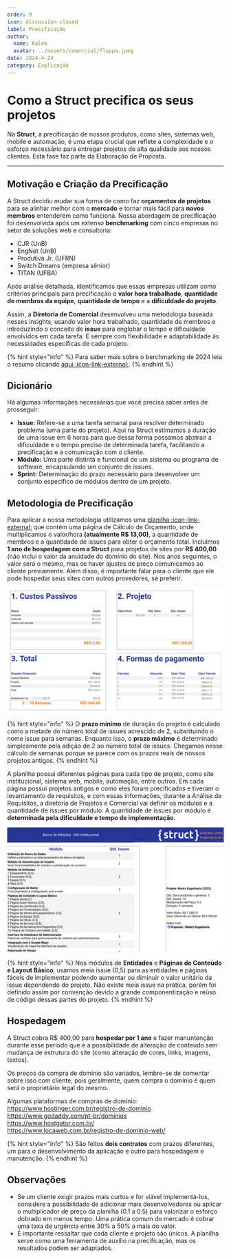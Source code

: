 ```yaml
---
order: 9
icon: discussion-closed
label: Precificação
author:
  name: Kaleb
  avatar: ../assets/comercial/floppa.jpeg
date: 2024-4-24
category: Explicação
---
```


# Como a Struct precifica os seus projetos

Na **Struct**, a precificação de nossos produtos, como sites, sistemas web, mobile e automação, é uma etapa crucial que reflete a complexidade e o esforço necessário para entregar projetos de alta qualidade aos nossos clientes. Esta fase faz parte da Elaboração de Proposta.

---

## Motivação e Criação da Precificação

A   Struct decidiu mudar sua forma de como faz **orçamentos de projetos** para se alinhar melhor com o **mercado** e tornar mais fácil para **novos membros** entenderem como funciona. Nossa abordagem de precificação foi desenvolvida após um extenso **benchmarking** com cinco empresas no setor de soluções web e consultoria:

- CJR (UnB)
- EngNet (UnB) 
- Produtiva Jr. (UFRN)
- Switch Dreams (empresa sênior)
- TITAN (UFBA)

Após análise detalhada, identificamos que essas empresas utilizam como critérios principais para precificação o **valor hora trabalhado**, **quantidade de membros da equipe**, **quantidade de tempo** e a **dificuldade do projeto**.

Assim, a **Diretoria de Comercial** desenvolveu uma metodologia baseada nesses insights, usando valor hora trabalhado, quantidade de membros e introduzindo o conceito de **issue** para englobar o tempo e dificuldade envolvidos em cada tarefa. E sempre com flexibilidade e adaptabilidade às necessidades específicas de cada projeto.

{% hint style="info" %}
Para saber mais sobre o berchmarking de 2024 leia o resumo clicando [aqui :icon-link-external:](https://docs.google.com/document/d/1KzVh-49zlx3Ua6qwFAbEwsnxiOCZup05RpCHpQwrnpw/edit?usp=sharing).
{% endhint %}

## Dicionário

Há algumas informações necessárias que você precisa saber antes de prosseguir:
- **Issue:** Refere-se a uma tarefa semanal para resolver determinado problema (uma parte do projeto). Aqui na Struct estimamos a duração de uma issue em 6 horas para que dessa forma possamos abstrair a dificuldade e o tempo preciso de determinada tarefa, facilitando a precificação e a comunicação com o cliente.
- **Módulo:** Uma parte distinta e funcional de um sistema ou programa de software, encapsulando um conjunto de issues.
- **Sprint:** Determinação do prazo necessário para desenvolver um conjunto específico de módulos dentro de um projeto.

## Metodologia de Precificação

Para aplicar a nossa metodologia utilizamos uma [planilha :icon-link-external:](https://docs.google.com/spreadsheets/d/1D9zf_UfbokxbzPC7ISCn73gs7Sdq0HRHIehmjYmfDvU/edit?usp=sharing) que contém uma página de Cálculo de Orçamento, onde multiplicamos o valor/hora **(atualmente R$ 13,00)**, a quantidade de membros e a quantidade de issues para obter o orçamento total. Incluímos **1 ano de hospedagem com a Struct** para projetos de sites por **R$ 400,00** (não inclui o valor da anuidade do domínio do site). Nos anos seguintes, o valor será o mesmo, mas se haver ajustes de preço comunicamos ao cliente previamente. Além disso, é importante falar para o cliente que ele pode hospedar seus sites com outros provedores, se preferir.

![Cálculo de Orçamento](/organizacao-interna/assets/comercial/Precificacao-CalculoOrcamento.png)

{% hint style="info" %}
O **prazo mínimo** de duração do projeto é calculado como a metade do número total de issues acrescido de 2, substituindo o nome issue para semanas. Enquanto isso, o **prazo máximo** é determinado simplesmente pela adição de 2 ao número total de issues. Chegamos nesse cálculo de semanas porque se parece com os prazos reais de nossos projetos antigos.
{% endhint %}

A planilha possui diferentes páginas para cada tipo de projeto, como site institucional, sistema web, mobile, automação, entre outros. Em cada página possui projetos antigos e como eles foram precificados e tiveram o levantamento de requisitos, e com essas informações, durante a Análise de Requisitos, a diretoria de Projetos e Comercial vai definir os módulos e a quantidade de issues por módulo. A quantidade de issues por módulo é **determinada pela dificuldade e tempo de implementação**. 

![Página Site Institucional](/organizacao-interna/assets/comercial/Precificacao-PaginaModulos.png)

{% hint style="info" %}
Nos módulos de **Entidades** e **Páginas de Conteúdo e Layout Básico**, usamos meia issue (0,5) para as entidades e páginas fáceis de implementar podendo aumentar ou diminuir o valor unitário da issue dependendo do projeto. Não existe meia issue na prática, porém foi definido assim por convenção devido a grande componentização e reúso de código dessas partes do projeto.
{% endhint %}

## Hospedagem

A Struct cobra R$ 400,00 para **hospedar por 1 ano** e fazer manuntenção durante esse período que é a possibilidade de alteração de conteúdo sem mudança de estrutura do site (como alteração de cores, links, imagens, textos).

Os preços da compra de domínio são variados, lembre-se de comentar sobre isso com cliente, pois geralmente, quem compra o domínio é quem será o proprietário legal do mesmo.

Algumas plataformas de compras de domínio: <br>
https://www.hostinger.com.br/registro-de-dominio <br>
https://www.godaddy.com/pt-br/dominios <br>
https://www.hostgator.com.br/ <br>
https://www.locaweb.com.br/registro-de-dominio-web/

{% hint style="info" %}
São feitos **dois contratos** com prazos diferentes, um para o desenvolvimento da aplicação e outro para hospedagem e manutenção.
{% endhint %}

## Observações

- Se um cliente exigir prazos mais curtos e for viável implementá-los, considere a possibilidade de adicionar mais desenvolvedores ou aplicar o multiplicador de preço da planilha (0.1 a 0.5) para valorizar o esforço dobrado em menos tempo. Uma prática comum do mercado é cobrar uma taxa de urgência entre 30% a 50% a mais do valor.
- É importante ressaltar que cada cliente e projeto são únicos. A planilha serve como uma ferramenta de auxílio na precificação, mas os resultados podem ser adaptados.
